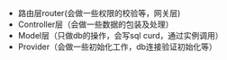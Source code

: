 - 路由层router(会做一些权限的校验等，网关层)
- Controller层（会做一些数据的包装及处理）
- Model层（只做db的操作，会写sql curd，通过实例调用）
- Provider（会做一些初始化工作，db连接验证初始化等）